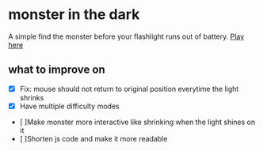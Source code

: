 # monster in the dark

A simple find the monster before your flashlight runs out of battery. [Play here](https://tiger-fish.github.io/monster-in-the-dark/)

## what to improve on
- [x] Fix: mouse should not return to original position everytime the light shrinks
- [x] Have multiple difficulty modes
- [ ]Make monster more interactive like shrinking when the light shines on it
- [ ]Shorten js code and make it more readable

